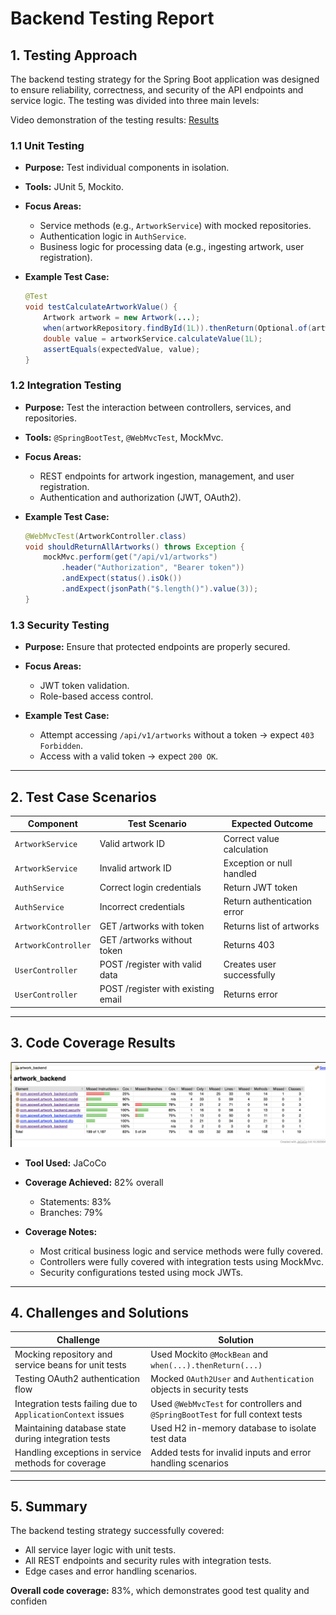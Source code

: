 # Backend Testing Report

## 1. Testing Approach

The backend testing strategy for the Spring Boot application was designed to ensure reliability, correctness, and security of the API endpoints and service logic. The testing was divided into three main levels:

Video demonstration of the testing results: [Results]()

### 1.1 Unit Testing

* **Purpose:** Test individual components in isolation.
* **Tools:** JUnit 5, Mockito.
* **Focus Areas:**

  * Service methods (e.g., `ArtworkService`) with mocked repositories.
  * Authentication logic in `AuthService`.
  * Business logic for processing data (e.g., ingesting artwork, user registration).
* **Example Test Case:**

  ```java
  @Test
  void testCalculateArtworkValue() {
      Artwork artwork = new Artwork(...);
      when(artworkRepository.findById(1L)).thenReturn(Optional.of(artwork));
      double value = artworkService.calculateValue(1L);
      assertEquals(expectedValue, value);
  }
  ```

### 1.2 Integration Testing

* **Purpose:** Test the interaction between controllers, services, and repositories.
* **Tools:** `@SpringBootTest`, `@WebMvcTest`, MockMvc.
* **Focus Areas:**

  * REST endpoints for artwork ingestion, management, and user registration.
  * Authentication and authorization (JWT, OAuth2).
* **Example Test Case:**

  ```java
  @WebMvcTest(ArtworkController.class)
  void shouldReturnAllArtworks() throws Exception {
      mockMvc.perform(get("/api/v1/artworks")
          .header("Authorization", "Bearer token"))
          .andExpect(status().isOk())
          .andExpect(jsonPath("$.length()").value(3));
  }
  ```

### 1.3 Security Testing

* **Purpose:** Ensure that protected endpoints are properly secured.
* **Focus Areas:**

  * JWT token validation.
  * Role-based access control.
* **Example Test Case:**

  * Attempt accessing `/api/v1/artworks` without a token → expect `403 Forbidden`.
  * Access with a valid token → expect `200 OK`.

---

## 2. Test Case Scenarios

| Component           | Test Scenario                      | Expected Outcome            |
| ------------------- | ---------------------------------- | --------------------------- |
| `ArtworkService`    | Valid artwork ID                   | Correct value calculation   |
| `ArtworkService`    | Invalid artwork ID                 | Exception or null handled   |
| `AuthService`       | Correct login credentials          | Return JWT token            |
| `AuthService`       | Incorrect credentials              | Return authentication error |
| `ArtworkController` | GET /artworks with token           | Returns list of artworks    |
| `ArtworkController` | GET /artworks without token        | Returns 403                 |
| `UserController`    | POST /register with valid data     | Creates user successfully   |
| `UserController`    | POST /register with existing email | Returns error               |

---

## 3. Code Coverage Results
![testing_img](./screenshots/testing/testing_report.png)

* **Tool Used:** JaCoCo
* **Coverage Achieved:** 82% overall

  * Statements: 83%
  * Branches: 79%

* **Coverage Notes:**

  * Most critical business logic and service methods were fully covered.
  * Controllers were fully covered with integration tests using MockMvc.
  * Security configurations tested using mock JWTs.

---

## 4. Challenges and Solutions

| Challenge                                                    | Solution                                                                        |
| ------------------------------------------------------------ | ------------------------------------------------------------------------------- |
| Mocking repository and service beans for unit tests          | Used Mockito `@MockBean` and `when(...).thenReturn(...)`                        |
| Testing OAuth2 authentication flow                           | Mocked `OAuth2User` and `Authentication` objects in security tests              |
| Integration tests failing due to `ApplicationContext` issues | Used `@WebMvcTest` for controllers and `@SpringBootTest` for full context tests |
| Maintaining database state during integration tests          | Used H2 in-memory database to isolate test data                                 |
| Handling exceptions in service methods for coverage          | Added tests for invalid inputs and error handling scenarios                     |

---

## 5. Summary

The backend testing strategy successfully covered:

* All service layer logic with unit tests.
* All REST endpoints and security rules with integration tests.
* Edge cases and error handling scenarios.

**Overall code coverage:** 83%, which demonstrates good test quality and confiden
